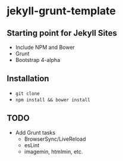 # jekyll-grunt-template

## Starting point for Jekyll Sites

- Include NPM and Bower
- Grunt
- Bootstrap 4-alpha

## Installation

- `git clone`
- `npm install && bower install`

## TODO

- Add Grunt tasks
  - BrowserSync/LiveReload
  - esLint
  - imagemin, htmlmin, etc.
